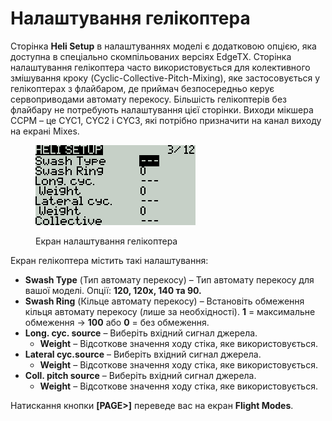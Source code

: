 # Налаштування гелікоптера

Сторінка **Heli Setup** в налаштуваннях моделі є додатковою опцією, яка доступна в спеціально скомпільованих версіях EdgeTX. Сторінка налаштування гелікоптера часто використовується для колективного змішування кроку (Cyclic-Collective-Pitch-Mixing), яке застосовується у гелікоптерах з флайбаром, де приймач безпосередньо керує сервоприводами автомату перекосу. Більшість гелікоптерів без флайбару не потребують налаштування цієї сторінки. Виходи мікшера CCPM – це CYC1, CYC2 і CYC3, які потрібно призначити на канал виходу на екрані Mixes.

<figure><img src="../../.gitbook/assets/bwheli.png" alt=""><figcaption><p>Екран налаштування гелікоптера</p></figcaption></figure>


Екран гелікоптера містить такі налаштування:

* **Swash Type** (Тип автомату перекосу) – Тип автомату перекосу для вашої моделі. Опції: **120, 120x, 140 та 90.**
* **Swash Ring** (Кільце автомату перекосу) – Встановіть обмеження кільця автомату перекосу (лише за необхідності). **1** = максимальне обмеження -> **100** або **0** = без обмеження.
* **Long. cyc. source** – Виберіть вхідний сигнал джерела.
  * **Weight** – Відсоткове значення ходу стіка, яке використовується.
* **Lateral cyc.source** – Виберіть вхідний сигнал джерела.
  * **Weight** – Відсоткове значення ходу стіка, яке використовується.
* **Coll. pitch source** – Виберіть вхідний сигнал джерела.
  * **Weight** – Відсоткове значення ходу стіка, яке використовується.

Натискання кнопки **\[PAGE>]** переведе вас на екран **Flight Modes**.